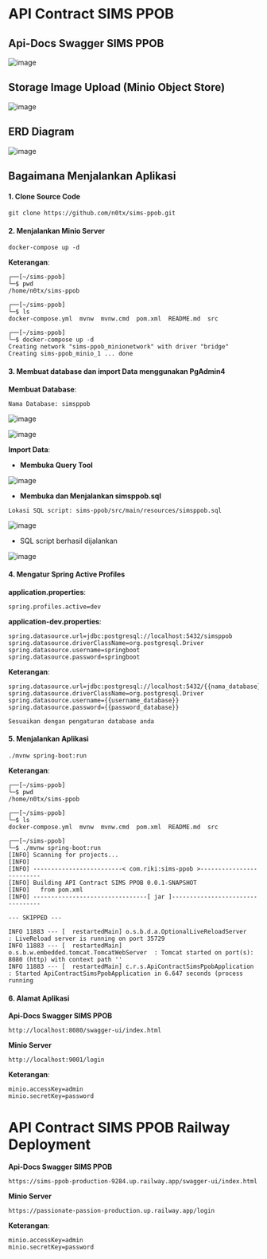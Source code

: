 # API Contract SIMS PPOB


## Api-Docs Swagger SIMS PPOB

![image](https://github.com/user-attachments/assets/7eb283da-5c7b-49c7-bf59-0c94272927ed)


## Storage Image Upload (Minio Object Store)

![image](https://github.com/user-attachments/assets/dfc8ec41-dec7-4272-a921-422aab948366)


## ERD Diagram

![image](https://github.com/user-attachments/assets/1ae0b55f-0dee-44c3-9b17-28bee18b86b4)

## Bagaimana Menjalankan Aplikasi

#### 1. **Clone Source Code**

```
git clone https://github.com/n0tx/sims-ppob.git
```

#### 2. **Menjalankan Minio Server**

```
docker-compose up -d
```

**Keterangan**:

```                       
┌──[~/sims-ppob]
└─$ pwd
/home/n0tx/sims-ppob

┌──[~/sims-ppob]
└─$ ls
docker-compose.yml  mvnw  mvnw.cmd  pom.xml  README.md  src

┌──[~/sims-ppob]
└─$ docker-compose up -d                  
Creating network "sims-ppob_minionetwork" with driver "bridge"
Creating sims-ppob_minio_1 ... done
```

#### 3. **Membuat database dan import Data menggunakan PgAdmin4**

**Membuat Database**:

`Nama Database: simsppob`

![image](https://github.com/user-attachments/assets/23095696-748c-42c8-8971-a8bc2b9337da)

![image](https://github.com/user-attachments/assets/7d747dcd-f07c-4a89-ae2d-e41a27426ccd)

**Import Data**:

- **Membuka Query Tool**

![image](https://github.com/user-attachments/assets/2d5eca54-b38b-4b42-af97-07237c44e363)

- **Membuka dan Menjalankan simsppob.sql**

`Lokasi SQL script: sims-ppob/src/main/resources/simsppob.sql`

![image](https://github.com/user-attachments/assets/5caa6e5d-80bf-46c9-9825-18b3d6709ca0)

- SQL script berhasil dijalankan

![image](https://github.com/user-attachments/assets/9b028c35-f056-499c-83c9-ed87a8eddeb3)


#### 4. **Mengatur Spring Active Profiles**

**application.properties**:

```
spring.profiles.active=dev
```

**application-dev.properties**:

```
spring.datasource.url=jdbc:postgresql://localhost:5432/simsppob
spring.datasource.driverClassName=org.postgresql.Driver
spring.datasource.username=springboot
spring.datasource.password=springboot
```

**Keterangan**:

```
spring.datasource.url=jdbc:postgresql://localhost:5432/{{nama_database}}
spring.datasource.driverClassName=org.postgresql.Driver
spring.datasource.username={{username_database}}
spring.datasource.password={{password_database}}

Sesuaikan dengan pengaturan database anda
```

#### 5. **Menjalankan Aplikasi**

```
./mvnw spring-boot:run
```

**Keterangan**:

```
┌──[~/sims-ppob]
└─$ pwd
/home/n0tx/sims-ppob

┌──[~/sims-ppob]
└─$ ls
docker-compose.yml  mvnw  mvnw.cmd  pom.xml  README.md  src

┌──[~/sims-ppob]
└─$ ./mvnw spring-boot:run
[INFO] Scanning for projects...
[INFO] 
[INFO] -------------------------< com.riki:sims-ppob >-------------------------
[INFO] Building API Contract SIMS PPOB 0.0.1-SNAPSHOT
[INFO]   from pom.xml
[INFO] --------------------------------[ jar ]---------------------------------

--- SKIPPED ---

INFO 11883 --- [  restartedMain] o.s.b.d.a.OptionalLiveReloadServer       : LiveReload server is running on port 35729
INFO 11883 --- [  restartedMain] o.s.b.w.embedded.tomcat.TomcatWebServer  : Tomcat started on port(s): 8080 (http) with context path ''
INFO 11883 --- [  restartedMain] c.r.s.ApiContractSimsPpobApplication     : Started ApiContractSimsPpobApplication in 6.647 seconds (process running
```

#### 6. **Alamat Aplikasi**

**Api-Docs Swagger SIMS PPOB**

```
http://localhost:8080/swagger-ui/index.html
```

**Minio Server**

```
http://localhost:9001/login
```

**Keterangan**:

```
minio.accessKey=admin
minio.secretKey=password
```

# API Contract SIMS PPOB Railway Deployment

**Api-Docs Swagger SIMS PPOB**

```
https://sims-ppob-production-9284.up.railway.app/swagger-ui/index.html
```

**Minio Server**
```
https://passionate-passion-production.up.railway.app/login
```

**Keterangan**:

```
minio.accessKey=admin
minio.secretKey=password
```
